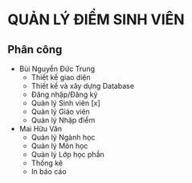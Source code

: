 # QUẢN LÝ ĐIỂM SINH VIÊN
## Phân công
- Bùi Nguyễn Đức Trung
  - Thiết kế giao diện
  - Thiết kế và xây dựng Database
  - Đăng nhập/Đăng ký
  - Quản lý Sinh viên [x]
  - Quản lý Giáo viên
  - Quản lý Nhập điểm
- Mai Hữu Văn
  - Quản lý Ngành học
  - Quản lý Môn học
  - Quản lý Lớp học phần
  - Thống kê
  - In báo cáo
